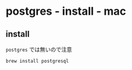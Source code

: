 
# postgres  -  install  -  mac


## install

`postgres` では無いので注意

```
brew install postgresql
```









